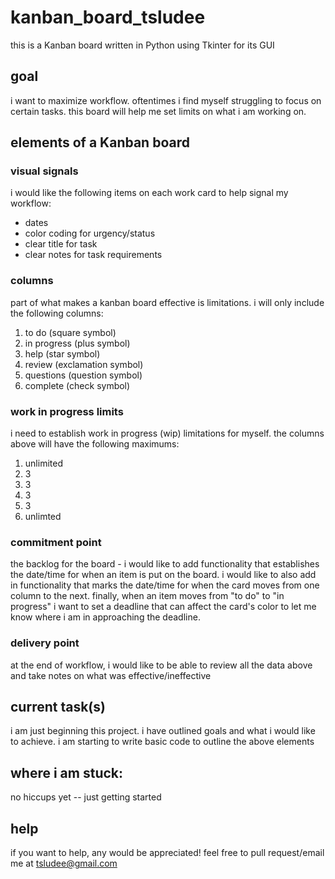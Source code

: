 # kanban_board_tsludee
 this is a Kanban board written in Python using Tkinter for its GUI

## goal
i want to maximize workflow. oftentimes i find myself struggling to focus on certain tasks. this board will help me set limits on what i am working on.

## elements of a Kanban board
### visual signals
i would like the following items on each work card to help signal my workflow:
- dates
- color coding for urgency/status
- clear title for task
- clear notes for task requirements

### columns
part of what makes a kanban board effective is limitations. i will only include the following columns:
1. to do (square symbol)
2. in progress (plus symbol)
3. help (star symbol)
4. review (exclamation symbol)
5. questions (question symbol) 
6. complete (check symbol)

### work in progress limits
i need to establish work in progress (wip) limitations for myself. the columns above will have the following maximums:
1. unlimited
2. 3
3. 3
4. 3
5. 3
6. unlimted

### commitment point
the backlog for the board - i would like to add functionality that establishes the date/time for when an item is put on the board. i would like to also add in functionality that marks the date/time for when the card moves from one column to the next. finally, when an item moves from "to do" to "in progress" i want to set a deadline that can affect the card's color to let me know where i am in approaching the deadline.

### delivery point
at the end of workflow, i would like to be able to review all the data above and take notes on what was effective/ineffective

## current task(s)
i am just beginning this project. i have outlined goals and what i would like to achieve. i am starting to write basic code to outline the above elements

## where i am stuck:
no hiccups yet -- just getting started

## help
if you want to help, any would be appreciated! feel free to pull request/email me at tsludee@gmail.com